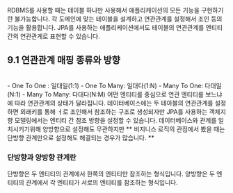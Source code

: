RDBMS를 사용할 때는 테이블 하나만 사용해서 애플리케이션의 모든 기능을 구현하기란 불가능합니다. 각 도메인에 맞는 테이블을 설계하고 연관관계를 설정해서 조인 등의 기능을 활용합니다. JPA를 사용하는 애플리케이션에서도 테이블의 연관관계를 엔티티 간의 연관관계로 표현할 수 있습니다.

## 9.1 연관관계 매핑 종류와 방향 ##
<br>
- One To One : 일대일(1:1)
- One To Many: 일대다(1:N)
- Many To One: 다대일(N:1)
- Many To Many: 다대다(N:M)
어떤 엔티티를 중심으로 연관 엔티티를 보느냐에 따라 연관관계의 상태가 달라집니다. 데이터베이스에는 두 테아블의 연관관계를 설정하면 외래키를 통해 ㅓ로 조인해서 참조하는 구조로 생성되자만 JPA를 사용하는 객체지향 모델링에서는 엔티티 간 참조 방향을 설정할 수 있습니다. 데이터베이스와 관계를 일치시키기위해 양방향으로 설정해도 무관하지만 ** 비지니스 로직의 관점에서 봤을 때는 단방향 관계만으로 설정해도 해결되는 경우가 많습니다. **

<h3>단방향과 양방향 관계란</h3>
단방향은 두 엔티티의 관계에서 한쪽의 엔티티만 참조하는 형식입니다.
양방향은 두 엔티티의 관계에서 각 엔티티가 서로의 엔티티를 참조하는 형식입니다.

